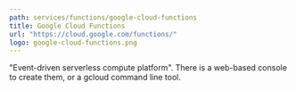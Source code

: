 ```yaml
---
path: services/functions/google-cloud-functions
title: Google Cloud Functions
url: "https://cloud.google.com/functions/"
logo: google-cloud-functions.png
---
```


"Event-driven serverless compute platform". There is a web-based console to create them, or a gcloud command line tool.
